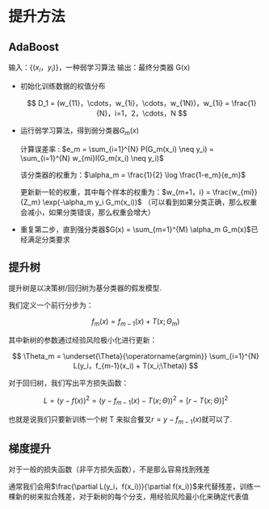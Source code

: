 # 提升方法

## AdaBoost

输入：$\{(x_i，y_i)\}$，一种弱学习算法
输出：最终分类器 G(x)

- 初始化训练数据的权值分布

    $$
        D_1 = (w_{11}，\cdots，w_{1i}，\cdots，w_{1N})，w_{1i} = \frac{1}{N}，i=1，2，\cdots，N
    $$

- 运行弱学习算法，得到弱分类器$G_m(x)$

    计算误差率 : $e_m = \sum_{i=1}^{N} P(G_m(x_i) \neq y_i) = \sum_{i=1}^{N} w_{mi}I(G_m(x_i) \neq y_i)$

    该分类器的权重为：$\alpha_m = \frac{1}{2} \log \frac{1-e_m}{e_m}$

    更新新一轮的权重，其中每个样本的权重为：$w_{m+1，i} = \frac{w_{mi}}{Z_m} \exp(-\alpha_m y_i G_m(x_i))$ （可以看到如果分类正确，那么权重会减小，如果分类错误，那么权重会增大）

- 重复第二步，直到强分类器$G(x) = \sum_{m=1}^{M} \alpha_m G_m(x)$已经满足分类要求

## 提升树

提升树是以决策树/回归树为基分类器的假发模型.

我们定义一个前行分步为：

$$
    f_m(x) = f_{m-1}(x) + T(x;\Theta_m)
$$

其中新树的参数通过经验风险极小化进行更新：

$$
    \Theta_m = \underset{\Theta}{\operatorname{argmin}} \sum_{i=1}^{N} L(y_i，f_{m-1}(x_i) + T(x_i;\Theta))
$$

对于回归树，我们写出平方损失函数：

$$
    L = (y - f(x))^2 = (y - f_{m-1}(x) - T(x;\Theta))^2 = [r - T(x;\Theta)]^2
$$

也就是说我们只要新训练一个树 T 来拟合餐叉$r = y - f_{m-1}(x)$就可以了.

## 梯度提升

对于一般的损失函数（非平方损失函数），不是那么容易找到残差

通常我们会用$\frac{\partial L(y_i，f(x_i))}{\partial f(x_i)}$来代替残差，训练一棵新的树来拟合残差，对于新树的每个分支，用经验风险最小化来确定代表值
